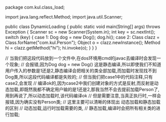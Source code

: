 package com.kul.class_load;

import java.lang.reflect.Method;
import java.util.Scanner;

public class DynamicLoading {
    public static void main(String[] args) throws Exception {
        Scanner sc = new Scanner(System.in);
        int key = sc.nextInt();
        switch (key) {
            case 1:
                Dog dog = new Dog();
                dog.hi();
            case 2:
                Class clazz = Class.forName("com.kul.Person");
                Object o = clazz.newInstance();
                Method hi = clazz.getMethod("hi");
                hi.invoke(o);
        }
    }
}

// 当我们把这段代码放到一个文件中,在dos环境用cmd的javac去编译时会发现一个现象;
// 会报错,因为Dog dog = new Dog() 这是静态编译,所以即使我们不知道用户传入的参数是1还是2,静态编译会把相关的类全部加载,而加载时发现找不到Dog类,所以这段代码编译都是失败的;
// 但当我们把case1中的代码注释,只有case2,会发现
// 编译ok的,因为case2中我们创建对象的方式是反射,而反射是动态加载,即既然我都不确定用户输的是1还是2,那我当然不会去提前加载Person了,用到再说了,所以动态加载时,该代码编译ok
// 但是需要注意,当真正执行时,一样会报错,因为确实没有Person类;
// 这里主要可以清晰的体现出 动态加载和静态加载的区别
// 动态加载,运行时加载需要的类,
// 静态加载,编译时会把所有相关类的进行加载;
